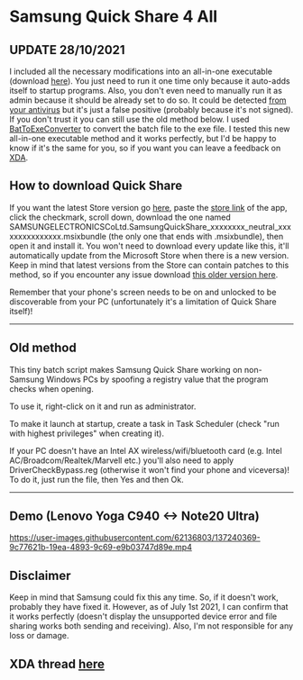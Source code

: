 # Samsung Quick Share 4 All
## UPDATE 28/10/2021
I included all the necessary modifications into an all-in-one executable (download [here](https://github.com/obrobrio2000/Samsung-Quick-Share-4-All/releases/download/v0.1.0/SamsungQuickShare4All.exe)). You just need to run it one time only because it auto-adds itself to startup programs. Also, you don't even need to manually run it as admin because it should be already set to do so. It could be detected [from your antivirus](https://www.virustotal.com/gui/file/9063c9937d2036eab1a15d8b2b876b51b78912ed75225bf38b7eee7f3d3f7c27) but it's just a false positive (probably because it's not signed). If you don't trust it you can still use the old method below. I used [BatToExeConverter](https://bat-to-exe-converter-x64.en.softonic.com/) to convert the batch file to the exe file. I tested this new all-in-one executable method and it works perfectly, but I'd be happy to know if it's the same for you, so if you want you can leave a feedback on [XDA](https://forum.xda-developers.com/t/samsung-quick-share-4-all-use-it-on-non-samsung-pcs.4347077/).

## How to download Quick Share
If you want the latest Store version go [here](https://store.rg-adguard.net/), paste the [store link](https://www.microsoft.com/en-us/p/quick-share/9pctgdfxvzlj) of the app, click the checkmark, scroll down, download the one named SAMSUNGELECTRONICSCoLtd.SamsungQuickShare_xxxxxxxx_neutral_xxxxxxxxxxxxxxx.msixbundle (the only one that ends with .msixbundle), then open it and install it. You won't need to download every update like this, it'll automatically update from the Microsoft Store when there is a new version. Keep in mind that latest versions from the Store can contain patches to this method, so if you encounter any issue download [this older version here](https://mega.nz/file/9B4myBTS#iWj3krlMOrKTnTPfEw_qH93RoddJydzxpnPVeAgPKiQ).

Remember that your phone's screen needs to be on and unlocked to be discoverable from your PC (unfortunately it's a limitation of Quick Share itself)!
___
## Old method
This tiny batch script makes Samsung Quick Share working on non-Samsung Windows PCs by spoofing a registry value that the program checks when opening.

To use it, right-click on it and run as administrator.

To make it launch at startup, create a task in Task Scheduler (check "run with highest privileges" when creating it).

If your PC doesn't have an Intel AX wireless/wifi/bluetooth card (e.g. Intel AC/Broadcom/Realtek/Marvell etc.) you'll also need to apply DriverCheckBypass.reg (otherwise it won't find your phone and viceversa)! To do it, just run the file, then Yes and then Ok.
___
## Demo (Lenovo Yoga C940 <-> Note20 Ultra)
https://user-images.githubusercontent.com/62136803/137240369-9c77621b-19ea-4893-9c69-e9b03747d89e.mp4

## Disclaimer
Keep in mind that Samsung could fix this any time. So, if it doesn't work, probably they have fixed it. However, as of July 1st 2021, I can confirm that it works perfectly (doesn't display the unsupported device error and file sharing works both sending and receiving). Also, I'm not responsible for any loss or damage.

## XDA thread [here](https://forum.xda-developers.com/t/samsung-quick-share-4-all-use-it-on-non-samsung-pcs.4347077/)
